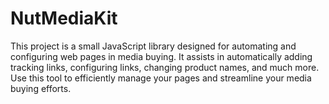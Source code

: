 # NutMediaKit
This project is a small JavaScript library designed for automating and configuring web pages in media buying. It assists in automatically adding tracking links, configuring links, changing product names, and much more. Use this tool to efficiently manage your pages and streamline your media buying efforts.

